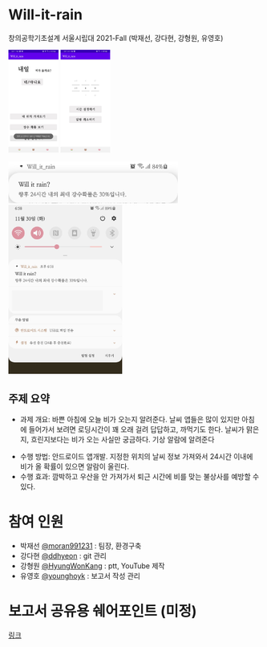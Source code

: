 # Will-it-rain
창의공학기초설계 서울시립대 2021-Fall (박재선, 강다현, 강형원, 유영호)

<img src="./img/main_img.jpg" style="zoom:20%;" /> <img src="./img/time_set.jpg" style="zoom:20%;" />

<img src="./img/noti1.jpg" style="zoom:33%;" />  <img src="./img/noti2.jpg" style="zoom:33%;" />

## 주제 요약

* 과제 개요: 바쁜 아침에 오늘 비가 오는지 알려준다. 날씨 앱들은 많이 있지만 아침에 들어가서 보려면 로딩시간이 꽤 오래 걸려 답답하고, 까먹기도 한다. 날씨가 맑은지, 흐린지보다는 비가 오는 사실만 궁금하다. 기상 알람에 알려준다

- 수행 방법: 안드로이드 앱개발. 지정한 위치의 날씨 정보 가져와서 24시간 이내에 비가 올 확률이 있으면 알람이 울린다.
- 수행 효과: 깜박하고 우산을 안 가져가서 퇴근 시간에 비를 맞는 불상사를 예방할 수 있다.

# 참여 인원

* 박재선 [@moran991231](https://github.com/moran991231) : 팀장, 환경구축
* 강다현 [@ddhyeon](https://github.com/ddhyeon) : git 관리
* 강형원 [@HyungWonKang](https://github.com/HyungWonKang) : ptt, YouTube 제작
* 유영호 [@younghoyk](https://github.com/younghoyk) : 보고서 작성 관리

# 보고서 공유용 쉐어포인트 (미정)

[링크](https://o365uos.sharepoint.com/sites/changui0)

